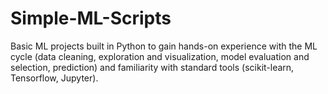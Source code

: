 # Simple-ML-Scripts

Basic ML projects built in Python to gain hands-on experience with the ML cycle (data cleaning, exploration and visualization, model evaluation and selection, prediction) and familiarity with standard tools (scikit-learn, Tensorflow, Jupyter).

